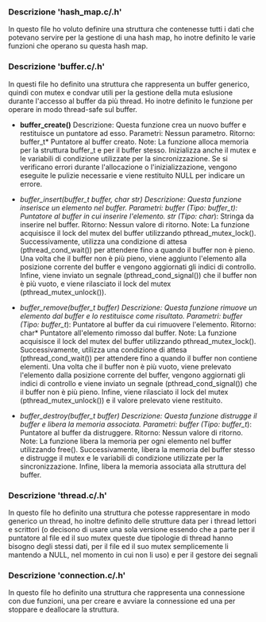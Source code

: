 ### Descrizione 'hash_map.c/.h'
In questo file ho voluto definire una struttura che contenesse tutti i dati che potevano servire per la gestione di una hash map, ho inotre definito le varie funzioni che operano su questa hash map.

### Descrizione 'buffer.c/.h'
In questi file ho definito una struttura che rappresenta un buffer generico, quindi con mutex e condvar utili per la gestione della muta eslusione durante l'accesso al buffer da più thread. Ho inotre definito le funzione per operare in modo thread-safe sul buffer.

- **buffer_create()**
Descrizione: Questa funzione crea un nuovo buffer e restituisce un puntatore ad esso.
Parametri:
Nessun parametro.
Ritorno: buffer_t*
Puntatore al buffer creato.
Note: La funzione alloca memoria per la struttura buffer_t e per il buffer stesso. Inizializza anche il mutex e le variabili di condizione utilizzate per la sincronizzazione. Se si verificano errori durante l'allocazione o l'inizializzazione, vengono eseguite le pulizie necessarie e viene restituito NULL per indicare un errore.

- **buffer_insert(buffer_t *buffer, char *str)**
Descrizione: Questa funzione inserisce un elemento nel buffer.
Parametri:
buffer (Tipo: buffer_t*): Puntatore al buffer in cui inserire l'elemento.
str (Tipo: char*): Stringa da inserire nel buffer.
Ritorno: Nessun valore di ritorno.
Note: La funzione acquisisce il lock del mutex del buffer utilizzando pthread_mutex_lock(). Successivamente, utilizza una condizione di attesa (pthread_cond_wait()) per attendere fino a quando il buffer non è pieno. Una volta che il buffer non è più pieno, viene aggiunto l'elemento alla posizione corrente del buffer e vengono aggiornati gli indici di controllo. Infine, viene inviato un segnale (pthread_cond_signal()) che il buffer non è più vuoto, e viene rilasciato il lock del mutex (pthread_mutex_unlock()).

- **buffer_remove(buffer_t *buffer)**
Descrizione: Questa funzione rimuove un elemento dal buffer e lo restituisce come risultato.
Parametri:
buffer (Tipo: buffer_t*): Puntatore al buffer da cui rimuovere l'elemento.
Ritorno: char*
Puntatore all'elemento rimosso dal buffer.
Note: La funzione acquisisce il lock del mutex del buffer utilizzando pthread_mutex_lock(). Successivamente, utilizza una condizione di attesa (pthread_cond_wait()) per attendere fino a quando il buffer non contiene elementi. Una volta che il buffer non è più vuoto, viene prelevato l'elemento dalla posizione corrente del buffer, vengono aggiornati gli indici di controllo e viene inviato un segnale (pthread_cond_signal()) che il buffer non è più pieno. Infine, viene rilasciato il lock del mutex (pthread_mutex_unlock()) e il valore prelevato viene restituito.

- **buffer_destroy(buffer_t *buffer)**
Descrizione: Questa funzione distrugge il buffer e libera la memoria associata.
Parametri:
buffer (Tipo: buffer_t*): Puntatore al buffer da distruggere.
Ritorno: Nessun valore di ritorno.
Note: La funzione libera la memoria per ogni elemento nel buffer utilizzando free(). Successivamente, libera la memoria del buffer stesso e distrugge il mutex e le variabili di condizione utilizzate per la sincronizzazione. Infine, libera la memoria associata alla struttura del buffer.


### Descrizione 'thread.c/.h'
In questo file ho definito una struttura che potesse rappresentare in modo generico un thread, ho inoltre definito delle strutture data per i thread lettori e scrittori (o decisono di usare una sola versione essendo che a parte per il puntatore al file ed il suo mutex queste due tipologie di thread hanno bisogno degli stessi dati, per il file ed il suo mutex semplicemente li mantendo a NULL, nel momento in cui non li uso) e per il gestore dei segnali

### Descrizione 'connection.c/.h'
In questo file ho definito una struttura che rappresenta una connessione con due funzioni, una per creare e avviare la connessione ed una per stoppare e deallocare la struttura.